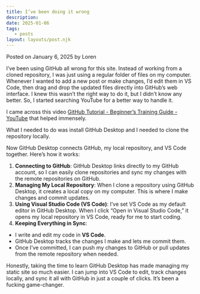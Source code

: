 ```yaml
---
title: I’ve been doing it wrong
description:
date: 2025-01-06
tags:
   - posts
layout: layouts/post.njk
---
```


Posted on January 6, 2025 by Loren

I’ve been using GitHub all wrong for this site. Instead of working from a cloned repository, I was just using a regular folder of files on my computer. Whenever I wanted to add a new post or make changes, I’d edit them in VS Code, then drag and drop the updated files directly into GitHub’s web interface. I knew this wasn’t the right way to do it, but I didn’t know any better. So, I started searching YouTube for a better way to handle it.

I came across this video [GitHub Tutorial - Beginner’s Training Guide - YouTube](https://www.youtube.com/watch?v=iv8rSLsi1xo) that helped immensely.

What I needed to do was install GitHub Desktop and I needed to clone the repository locally.

Now GitHub Desktop connects GitHub, my local repository, and VS Code together. Here’s how it works:

1. **Connecting to GitHub**: GitHub Desktop links directly to my GitHub account, so I can easily clone repositories and sync my changes with the remote repositories on GitHub.
2. **Managing My Local Repository**: When I clone a repository using GitHub Desktop, it creates a local copy on my computer. This is where I make changes and commit updates.
3. **Using Visual Studio Code (VS Code)**: I’ve set VS Code as my default editor in GitHub Desktop. When I click “Open in Visual Studio Code,” it opens my local repository in VS Code, ready for me to start coding.
4. **Keeping Everything in Sync**:

-  I write and edit my code in **VS Code**.
-  GitHub Desktop tracks the changes I make and lets me commit them.
-  Once I’ve committed, I can push my changes to GitHub or pull updates from the remote repository when needed.

Honestly, taking the time to learn GitHub Desktop has made managing my static site so much easier. I can jump into VS Code to edit, track changes locally, and sync it all with GitHub in just a couple of clicks. It’s been a fucking game-changer.
